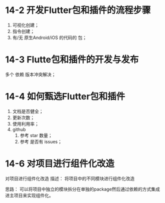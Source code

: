 


# 14-2 开发Flutter包和插件的流程步骤

1. 可视化创建；
2. 指令创建；
3. 有/无 原生Android/iOS 的代码的 包；

# 14-3 Flutte包和插件的开发与发布

多个 依赖 版本冲突解决；

# 14-4 如何甄选Flutter包和插件

1. 文档是否健全；
2. 更新次数；
3. 使用利用率；
4. github
   1. 参考 star 数量；
   2. 参考 是否有 issues；

# 14-6 对项目进行组件化改造
对项目进行组件化改造
描述： 将项目中的不同模块进行组件化改造

思路：
可以将项目中独立的模块拆分在单独的package然后通过依赖的方式集成进主项目来实现组件化。